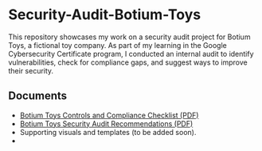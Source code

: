 # Security-Audit-Botium-Toys

This repository showcases my work on a security audit project for Botium Toys, a fictional toy company. As part of my learning in the Google Cybersecurity Certificate program, I conducted an internal audit to identify vulnerabilities, check for compliance gaps, and suggest ways to improve their security.

## Documents

- [Botium Toys Controls and Compliance Checklist (PDF)](Docs/Botium_Toys_Controls_and_Compliance_Checklist.pdf)
- [Botium Toys Security Audit Recommendations (PDF)](Docs/Botium_Toys_Security_Audit_Recommendations.pdf)
- Supporting visuals and templates (to be added soon).
- 
